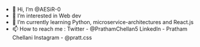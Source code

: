 - 👋 Hi, I’m @AESiR-0
- 👀 I’m interested in Web dev
- 🌱 I’m currently learning Python, microservice-architectures and React.js
- 📫 How to reach me : Twitter - @PrathamChellan5
                       LinkedIn - Pratham Chellani
                       Instagram - @pratt.css
<!---
AESiR-0/AESiR-0 is a ✨ special ✨ repository because its `README.md` (this file) appears on your GitHub profile.
You can click the Preview link to take a look at your changes.
--->
